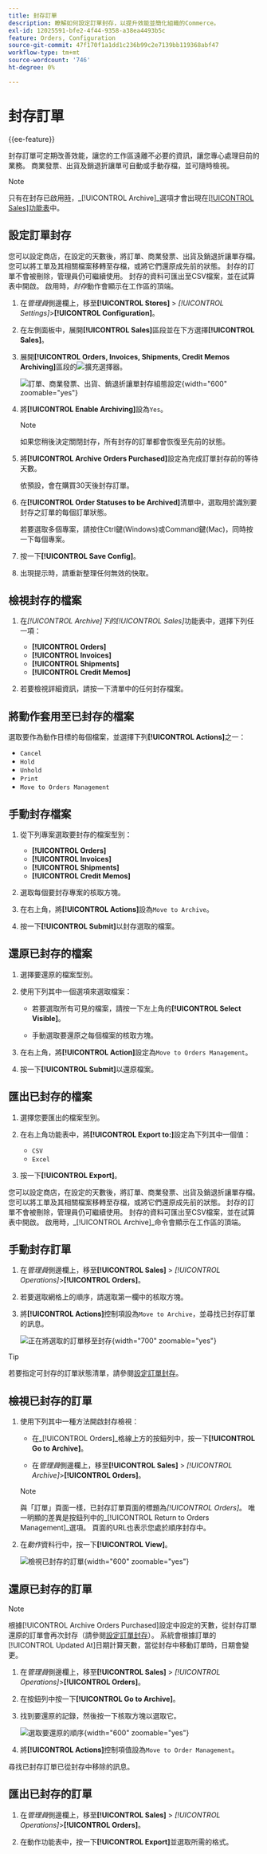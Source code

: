 ```yaml
---
title: 封存訂單
description: 瞭解如何設定訂單封存，以提升效能並簡化組織的Commerce。
exl-id: 12025591-bfe2-4f44-9358-a38ea4493b5c
feature: Orders, Configuration
source-git-commit: 47f170f1a1dd1c236b99c2e7139bb119368abf47
workflow-type: tm+mt
source-wordcount: '746'
ht-degree: 0%

---
```


# 封存訂單

{{ee-feature}}

封存訂單可定期改善效能，讓您的工作區遠離不必要的資訊，讓您專心處理目前的業務。 商業發票、出貨及銷退折讓單可自動或手動存檔，並可隨時檢視。

>[!NOTE]
>
>只有在封存已啟用[時](../configuration-reference/sales/sales.md)，_[!UICONTROL Archive]_選項才會出現在[[!UICONTROL Sales]功能表](sales-menu.md)中。

## 設定訂單封存

您可以設定商店，在設定的天數後，將訂單、商業發票、出貨及銷退折讓單存檔。 您可以將工單及其相關檔案移轉至存檔，或將它們還原成先前的狀態。 封存的訂單不會被刪除，管理員仍可繼續使用。 封存的資料可匯出至CSV檔案，並在試算表中開啟。 啟用時，_封存_&#x200B;動作會顯示在工作區的頂端。

1. 在&#x200B;_管理員_&#x200B;側邊欄上，移至&#x200B;**[!UICONTROL Stores]** > _[!UICONTROL Settings]_>**[!UICONTROL Configuration]**。

1. 在左側面板中，展開&#x200B;**[!UICONTROL Sales]**&#x200B;區段並在下方選擇&#x200B;**[!UICONTROL Sales]**。

1. 展開&#x200B;**[!UICONTROL Orders, Invoices, Shipments, Credit Memos Archiving]**&#x200B;區段的![擴充選擇器](../assets/icon-display-expand.png)。

   ![訂單、商業發票、出貨、銷退折讓單封存組態設定](../configuration-reference/sales/assets/sales-orders-invoices-shipments-credit-memos-archiving.png){width="600" zoomable="yes"}

1. 將&#x200B;**[!UICONTROL Enable Archiving]**&#x200B;設為`Yes`。

   >[!NOTE]
   >
   >如果您稍後決定關閉封存，所有封存的訂單都會恢復至先前的狀態。

1. 將&#x200B;**[!UICONTROL Archive Orders Purchased]**&#x200B;設定為完成訂單封存前的等待天數。

   依預設，會在購買30天後封存訂單。

1. 在&#x200B;**[!UICONTROL Order Statuses to be Archived]**&#x200B;清單中，選取用於識別要封存之訂單的每個訂單狀態。

   若要選取多個專案，請按住Ctrl鍵(Windows)或Command鍵(Mac)，同時按一下每個專案。

1. 按一下&#x200B;**[!UICONTROL Save Config]**。

1. 出現提示時，請重新整理任何無效的快取。

## 檢視封存的檔案

1. 在&#x200B;_[!UICONTROL Archive]_下的_[!UICONTROL Sales]_&#x200B;功能表中，選擇下列任一項：

   - **[!UICONTROL Orders]**
   - **[!UICONTROL Invoices]**
   - **[!UICONTROL Shipments]**
   - **[!UICONTROL Credit Memos]**

1. 若要檢視詳細資訊，請按一下清單中的任何封存檔案。

## 將動作套用至已封存的檔案

選取要作為動作目標的每個檔案，並選擇下列&#x200B;**[!UICONTROL Actions]**&#x200B;之一：

- `Cancel`
- `Hold`
- `Unhold`
- `Print`
- `Move to Orders Management`

## 手動封存檔案

1. 從下列專案選取要封存的檔案型別：

   - **[!UICONTROL Orders]**
   - **[!UICONTROL Invoices]**
   - **[!UICONTROL Shipments]**
   - **[!UICONTROL Credit Memos]**

1. 選取每個要封存專案的核取方塊。

1. 在右上角，將&#x200B;**[!UICONTROL Actions]**&#x200B;設為`Move to Archive`。

1. 按一下&#x200B;**[!UICONTROL Submit]**&#x200B;以封存選取的檔案。

## 還原已封存的檔案

1. 選擇要還原的檔案型別。

1. 使用下列其中一個選項來選取檔案：

   - 若要選取所有可見的檔案，請按一下左上角的&#x200B;**[!UICONTROL Select Visible]**。

   - 手動選取要還原之每個檔案的核取方塊。

1. 在右上角，將&#x200B;**[!UICONTROL Action]**&#x200B;設定為`Move to Orders Management`。

1. 按一下&#x200B;**[!UICONTROL Submit]**&#x200B;以還原檔案。

## 匯出已封存的檔案

1. 選擇您要匯出的檔案型別。

1. 在右上角功能表中，將&#x200B;**[!UICONTROL Export to:]**&#x200B;設定為下列其中一個值：

   - `CSV`
   - `Excel`

1. 按一下&#x200B;**[!UICONTROL Export]**。

您可以設定商店，在設定的天數後，將訂單、商業發票、出貨及銷退折讓單存檔。 您可以將工單及其相關檔案移轉至存檔，或將它們還原成先前的狀態。 封存的訂單不會被刪除，管理員仍可繼續使用。 封存的資料可匯出至CSV檔案，並在試算表中開啟。 啟用時，_[!UICONTROL Archive]_命令會顯示在工作區的頂端。

## 手動封存訂單

1. 在&#x200B;_管理員_&#x200B;側邊欄上，移至&#x200B;**[!UICONTROL Sales]** > _[!UICONTROL Operations]_>**[!UICONTROL Orders]**。

1. 若要選取網格上的順序，請選取第一欄中的核取方塊。

1. 將&#x200B;**[!UICONTROL Actions]**&#x200B;控制項設為`Move to Archive`，並尋找已封存訂單的訊息。

   ![正在將選取的訂單移至封存](./assets/order-move-to-archive.png){width="700" zoomable="yes"}

>[!TIP]
>
>若要指定可封存的訂單狀態清單，請參閱[設定訂單封存](#configure-the-order-archive)。

## 檢視已封存的訂單

1. 使用下列其中一種方法開啟封存檢視：

   - 在&#x200B;_[!UICONTROL Orders]_格線上方的按鈕列中，按一下&#x200B;**[!UICONTROL Go to Archive]**。

   - 在&#x200B;_管理員_&#x200B;側邊欄上，移至&#x200B;**[!UICONTROL Sales]** > _[!UICONTROL Archive]_>**[!UICONTROL Orders]**。

   >[!NOTE]
   >
   >與「訂單」頁面一樣，已封存訂單頁面的標題為&#x200B;_[!UICONTROL Orders]_。 唯一明顯的差異是按鈕列中的_[!UICONTROL Return to Orders Management]_&#x200B;選項。 頁面的URL也表示您處於順序封存中。

1. 在&#x200B;_動作_&#x200B;資料行中，按一下&#x200B;**[!UICONTROL View]**。

   ![檢視已封存的訂單](./assets/order-archived-view.png){width="600" zoomable="yes"}

## 還原已封存的訂單

>[!NOTE]
>
>根據[!UICONTROL Archive Orders Purchased]設定中設定的天數，從封存訂單還原的訂單會再次封存（請參閱[設定訂單封存](#configure-the-order-archive)）。 系統會根據訂單的[!UICONTROL Updated At]日期計算天數，當從封存中移動訂單時，日期會變更。

1. 在&#x200B;_管理員_&#x200B;側邊欄上，移至&#x200B;**[!UICONTROL Sales]** > _[!UICONTROL Operations]_>**[!UICONTROL Orders]**。

1. 在按鈕列中按一下&#x200B;**[!UICONTROL Go to Archive]**。

1. 找到要還原的記錄，然後按一下核取方塊以選取它。

   ![選取要還原的順序](./assets/order-archived-select-to-restore.png){width="600" zoomable="yes"}

1. 將&#x200B;**[!UICONTROL Actions]**&#x200B;控制項值設為`Move to Order Management`。

尋找已封存訂單已從封存中移除的訊息。

## 匯出已封存的訂單

1. 在&#x200B;_管理員_&#x200B;側邊欄上，移至&#x200B;**[!UICONTROL Sales]** > _[!UICONTROL Operations]_>**[!UICONTROL Orders]**。

1. 在動作功能表中，按一下&#x200B;**[!UICONTROL Export]**&#x200B;並選取所需的格式。
